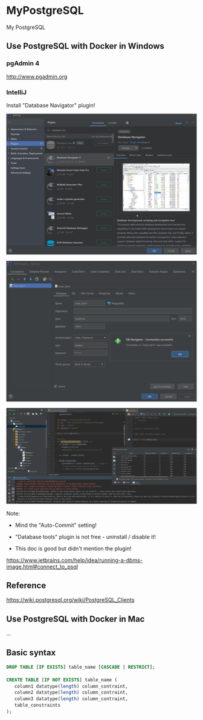 # MyPostgreSQL

My PostgreSQL

## Use PostgreSQL with Docker in Windows

### pgAdmin 4

<http://www.pgadmin.org>

### IntelliJ

Install "Database Navigator" plugin!

![1671895288627](image/README/1671895288627.png)

![1671897002593](image/README/1671897002593.png)

![1671896942823](image/README/1671896942823.png)

Note:

- Mind the "Auto-Commit" setting!

- "Database tools" plugin is not free - uninstall / disable it!

- This doc is good but didn't mention the plugin!

<https://www.jetbrains.com/help/idea/running-a-dbms-image.html#connect_to_psql>

## Reference

<https://wiki.postgresql.org/wiki/PostgreSQL_Clients>

## Use PostgreSQL with Docker in Mac

...

## Basic syntax

```sql
DROP TABLE [IF EXISTS] table_name [CASCADE | RESTRICT];

CREATE TABLE [IF NOT EXISTS] table_name (
   column1 datatype(length) column_contraint,
   column2 datatype(length) column_contraint,
   column3 datatype(length) column_contraint,
   table_constraints
);
```
